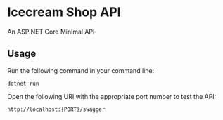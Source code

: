 # Icecream Shop API

An ASP.NET Core Minimal API

## Usage
Run the following command in your command line:

`dotnet run`

Open the following URI with the appropriate port number to test the API:

`http://localhost:{PORT}/swagger`
